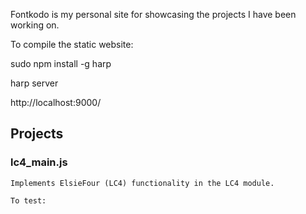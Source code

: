 Fontkodo is my personal site for showcasing the projects I have been working on.

To compile the static website: 

sudo npm install -g harp

harp server

http://localhost:9000/

## Projects


### lc4_main.js
    Implements ElsieFour (LC4) functionality in the LC4 module.

    To test: 